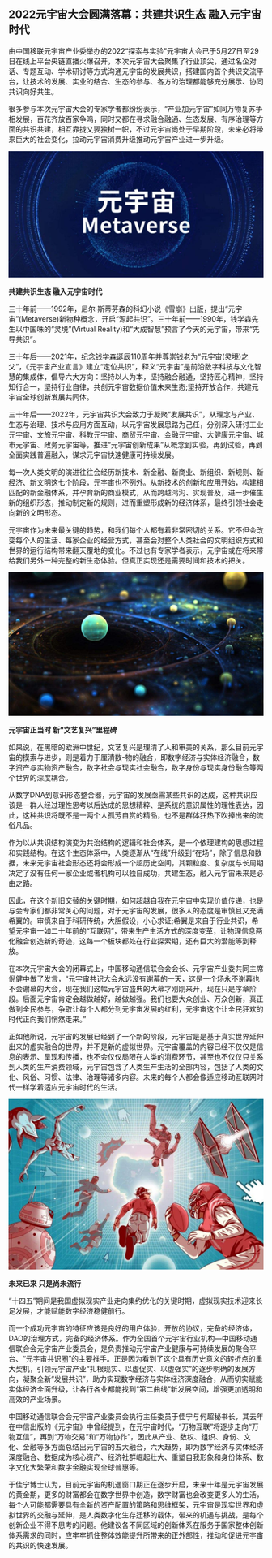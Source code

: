## 2022元宇宙大会圆满落幕：共建共识生态  融入元宇宙时代 

由中国移联元宇宙产业委举办的2022“探索与实验”元宇宙大会已于5月27日至29日在线上平台央链直播火爆召开，本次元宇宙大会聚集了行业顶尖，通过名企对话、专题互动、学术研讨等方式沟通元宇宙的发展共识，搭建国内首个共识交流平台，让技术的发展、实业的结合、生态的参与、各方的治理都能够充分展示、协同共识向好共生。

很多参与本次元宇宙大会的专家学者都纷纷表示，“产业加元宇宙”如同万物复苏争相发展，百花齐放百家争鸣，同时又都在寻求融合融通、生态发展、有序治理等方面的共识共建，相互靠拢又要独树一帜，不过元宇宙尚处于早期阶段，未来必将带来巨大的社会变化，拉动元宇宙消费升级推动元宇宙产业进一步升级。

![配图一](702ad2dbc492d199b6c6c4d385f63124.jpeg)

**共建共识生态  融入元宇宙时代**

三十年前——1992年，尼尔·斯蒂芬森的科幻小说《雪崩》出版，提出“元宇宙”(Metaverse)新物种概念，开启“源起共识”。三十年前——1990年，钱学森先生以中国味的“灵境”(Virtual Reality)和“大成智慧”预言了今天的元宇宙，带来“先导共识”。

三十年后——2021年，纪念钱学森诞辰110周年并尊崇钱老为“元宇宙(灵境)之父”，《元宇宙产业宣言》建立“定位共识”，释义“元宇宙”是前沿数字科技与文化智慧的集成体，倡导六大方向：坚持以人为本，坚持融合融通，坚持匠心精神，坚持知行合一，坚持行业自律，共创元宇宙数据价值未来生态;坚持开放合作，共建元宇宙全球创新发展共同体。

三十年后——2022年，元宇宙共识大会致力于凝聚“发展共识”，从理念与产业、生态与治理、技术与应用方面互动，以元宇宙发展思路为己任，分别深入研讨工业元宇宙、文旅元宇宙、科教元宇宙、商贸元宇宙、金融元宇宙、大健康元宇宙、城市元宇宙、政务元宇宙等，推进“元宇宙创新成果”从概念到实验，再到试验，再到全面实践普遍融入，谋求元宇宙快速健康可持续发展。

每一次人类文明的演进往往会经历新技术、新金融、新商业、新组织、新规则、新经济、新文明这七个阶段，元宇宙也不例外。从新技术的创新和应用开始，构建相匹配的新金融体系，并孕育新的商业模式，从而跨越鸿沟、实现普及，进一步催生新的组织形态，推动制定新的规则，进而重塑形成新的经济体系，最终引领社会走向新的文明形态。

元宇宙作为未来最关键的趋势，和我们每个人都有着非常密切的关系。它不但会改变每个人的生活、每家企业的经营方式，甚至会对整个人类社会的文明组织方式和世界的运行结构带来翻天覆地的变化。不过也有专家学者表示，元宇宙或在将来带给我们另外一种完整的新生态体验。但真正实现还是需要时间和技术的把关。

![配图二](e84d5a8d269739cd160c6b6714befc2b.jpeg)

**元宇宙正当时 新“文艺复兴”里程碑**

如果说，在黑暗的欧洲中世纪，文艺复兴是理清了人和审美的关系，那么目前元宇宙的摸索与进步，则是着力于厘清数-物的融合，即数字经济与实体经济融合，数字资产与实物资产融合，数字社会与现实社会融合，数字身份与现实身份融合等两个世界的深度耦合。

从数字DNA到意识形态整合器，元宇宙的发展亟需某些共识的达成，这种共识应该是一群人经过理性思考以后达成的思想精粹、是系统的意识属性的理性表达，因此，这种共识将既不是一两个人孤芳自赏的精品，也不是群体狂热下吹捧出来的流俗凡品。

作为以从共识结构演变为共治结构的逻辑和社会体系，是一个依理建构的思想过程和实践结构。在这个生态体系中，人类逐渐从“在线”升级到“在场”，除了信息和数据，未来元宇宙社会形态还将会形成一个超历史空间，其颗粒度、复杂度与长周期决定了没有任何一家企业或者机构可以独自成功，共建生态，融入元宇宙未来是必由之路。

因此，在这个新旧交替的关键时期，如何超越自我在元宇宙中实现价值传递，也是与会专家们都非常关心的问题，对于元宇宙的发展，很多人的态度是审慎且又充满希翼的。审慎来自于科研传统，大胆假设，小心求证;希翼是来自于行业共识，希望元宇宙一如二十年前的“互联网”，带来生产生活方式的深度变革，让物理信息两化融合创造新的奇迹，这每一个板块都处在行业探索期，还有巨大的潜能等到释放。

在本次元宇宙大会的闭幕式上，中国移动通信联合会会长、元宇宙产业委共同主席倪健中做了发言，“元宇宙共识大会永远没有谢幕的一天，这是一个场永不谢幕也不会谢幕的大会，现在我们这幅元宇宙盛典的大幕才刚刚来开，现在只是序章阶段。后面元宇宙肯定会越做越好，越做越强。我们也要大众创业、万众创新，真正做到全民参与，争取让每个人都分到元宇宙发展的红利，元宇宙这个让全民狂欢的时代正向我们悄然走来。”

正如他所说，元宇宙的发展已经到了一个新的阶段，元宇宙是是基于真实世界延伸出来的虚实融合的世界，并不是新的虚拟世界。元宇宙覆盖的内容已经不仅仅是信息的表示、呈现和传播，也不会仅仅局限在人类的消费环节，甚至也不仅仅只关系到人类的生产消费领域，元宇宙包含了人类生产生活的全部内容，包括了人类的文化、风俗、习惯、法律、治理等诸多内容。未来的每个人都会像适应移动互联网时代一样学着适应元宇宙时代的生活。

![配图三](429fa07996b75ba0f0f1b717ff4e4df2.jpeg)

**未来已来  只是尚未流行**

“十四五”期间是我国虚拟现实产业走向集约优化的关键时期，虚拟现实技术迎来长足发展，才能赋能数字经济稳健前行。

而一个成功元宇宙的特征应该是良好的用户体验，开放的协议，完备的经济体，DAO的治理方式，完备的经济体系。作为全国首个元宇宙行业机构—中国移动通信联合会元宇宙产业委员会，是负责推动元宇宙产业健康与可持续发展的聚合平台、“元宇宙共识圈”的主要推手。正是因为看到了这个具有历史意义的转折点的重大契机，引领元宇宙产业“扎根现实、以虚促实、以虚强实”的逐步明确的发展方向，凝聚全新“发展共识”，助力实现数字经济与实体经济深度融合，从而切实赋能实体经济全面升级，让各行各业都能找到“第二曲线”新发展空间，增强更加透明和高效的产业场景。

中国移动通信联合会元宇宙产业委员会执行主任委员于佳宁与何超秘书长，其去年在中信出版的《元宇宙》中曾经提到，在元宇宙时代，“万物互联”将逐步走向“万物互信”，再到“万物交易”和“万物协作”，因此从产业、数权、组织、身份、文化、金融等多方面总结出元宇宙的五大融合，六大趋势，即为数字经济与实体经济深度融合、数据成为核心资产、经济社群崛起壮大、重塑自我形象和身份体系、数字文化大繁荣和数字金融实现全球普惠等。

于佳宁博士认为，目前元宇宙的机遇窗口期正在逐步开启，未来十年是元宇宙发展的黄金期，更多的财富都会在数字世界中创造，数字财富也会改变更多人的生活，每个人可能都需要具有全新的资产配置的策略和思维框架，元宇宙是现实世界和虛拟世界的交融与延伸，是人类数字化生存迁移的载体，带来的机遇与挑战，是每个创新企业不得不思考的问题。他建议各不同区域的创新体系在服务于国家整体创新体系需求的同时，应牢牢抓住整体效能提升所带来的正外部性，推动和促进元宇宙的共识的快速发展。